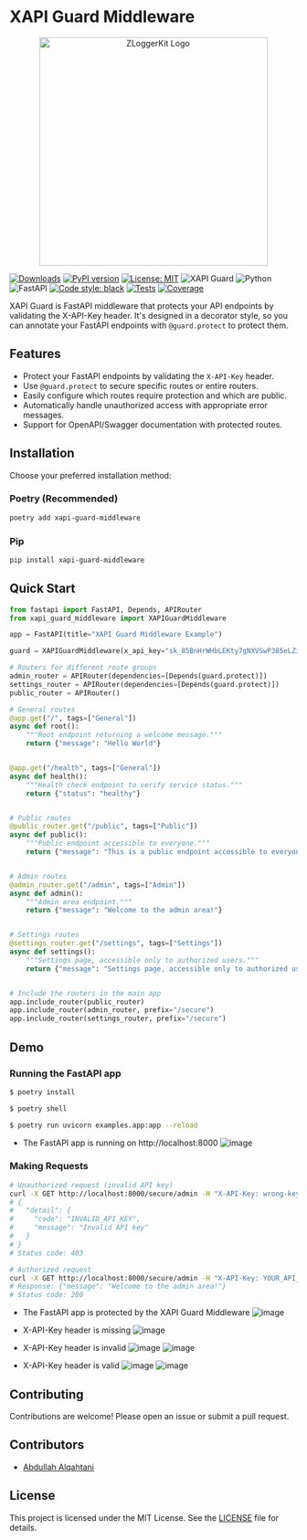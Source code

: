 # XAPI Guard Middleware

<p align="center">
  <img src="./assets/xapi-guard-logo.svg" alt="ZLoggerKit Logo" width="400"/>
</p>

[![Downloads](https://img.shields.io/pypi/dm/xapi-guard-middleware)](https://pypi.org/project/xapi-guard-middleware/)
[![PyPI version](https://img.shields.io/pypi/v/xapi-guard-middleware
)](https://img.shields.io/pypi/v/xapi-guard-middleware)
[![License: MIT](https://img.shields.io/badge/License-MIT-yellow.svg)](https://opensource.org/licenses/MIT)
![XAPI Guard](https://img.shields.io/badge/XAPI_Guard-1.0.6-blue)
![Python](https://img.shields.io/badge/Python->=3.11,<4.0-blue)
![FastAPI](https://img.shields.io/badge/FastAPI->=0.109.0,<0.115.8-blue)
[![Code style: black](https://img.shields.io/badge/code%20style-black-000000.svg)](https://github.com/psf/black)
[![Tests](https://img.shields.io/badge/Tests-Pytest-green)](https://docs.pytest.org/)
[![Coverage](https://img.shields.io/badge/Coverage-100%25-brightgreen)](https://coverage.py/)

XAPI Guard is FastAPI middleware that protects your API endpoints by validating the X-API-Key header. It's designed in a decorator style, so you can annotate your FastAPI endpoints with `@guard.protect` to protect them.

## Features

- Protect your FastAPI endpoints by validating the `X-API-Key` header.
- Use `@guard.protect` to secure specific routes or entire routers.
- Easily configure which routes require protection and which are public.
- Automatically handle unauthorized access with appropriate error messages.
- Support for OpenAPI/Swagger documentation with protected routes.

## Installation

Choose your preferred installation method:

### Poetry (Recommended)
```bash
poetry add xapi-guard-middleware
```

### Pip
```bash
pip install xapi-guard-middleware
```

## Quick Start

```python
from fastapi import FastAPI, Depends, APIRouter
from xapi_guard_middleware import XAPIGuardMiddleware

app = FastAPI(title="XAPI Guard Middleware Example")

guard = XAPIGuardMiddleware(x_api_key="sk_85BnHrWHbLEKty7gNXVSwP385eLZipN6UvlSRjcvOXucwWq7MqAmvB5PhQ5xhy5n0uVFxluUuomCzRpoNuL7ffEnMApAs9hwIUDtoWN1je9ZYIkqAz6qrVSWdbZs8")

# Routers for different route groups
admin_router = APIRouter(dependencies=[Depends(guard.protect)])
settings_router = APIRouter(dependencies=[Depends(guard.protect)])
public_router = APIRouter()

# General routes
@app.get("/", tags=["General"])
async def root():
    """Root endpoint returning a welcome message."""
    return {"message": "Hello World"}


@app.get("/health", tags=["General"])
async def health():
    """Health check endpoint to verify service status."""
    return {"status": "healthy"}


# Public routes
@public_router.get("/public", tags=["Public"])
async def public():
    """Public endpoint accessible to everyone."""
    return {"message": "This is a public endpoint accessible to everyone."}


# Admin routes
@admin_router.get("/admin", tags=["Admin"])
async def admin():
    """Admin area endpoint."""
    return {"message": "Welcome to the admin area!"}


# Settings routes
@settings_router.get("/settings", tags=["Settings"])
async def settings():
    """Settings page, accessible only to authorized users."""
    return {"message": "Settings page, accessible only to authorized users."}


# Include the routers in the main app
app.include_router(public_router)
app.include_router(admin_router, prefix="/secure")
app.include_router(settings_router, prefix="/secure")
```

## Demo

### Running the FastAPI app

```bash
$ poetry install

$ poetry shell

$ poetry run uvicorn examples.app:app --reload
```

* The FastAPI app is running on http://localhost:8000
![image](./assets/7.png)

### Making Requests

```bash
# Unauthorized request (invalid API key)
curl -X GET http://localhost:8000/secure/admin -H "X-API-Key: wrong-key"
# {
#   "detail": {
#     "code": "INVALID_API_KEY",
#     "message": "Invalid API key"
#   }
# }
# Status code: 403

# Authorized request
curl -X GET http://localhost:8000/secure/admin -H "X-API-Key: YOUR_API_KEY"
# Response: {"message": "Welcome to the admin area!"}
# Status code: 200
```

* The FastAPI app is protected by the XAPI Guard Middleware
![image](./assets/1.png)

* X-API-Key header is missing
![image](./assets/2.png)

* X-API-Key header is invalid
![image](./assets/3.png)
![image](./assets/4.png)

* X-API-Key header is valid
![image](./assets/5.png)
![image](./assets/6.png)


## Contributing

Contributions are welcome! Please open an issue or submit a pull request.
## Contributors

- [Abdullah Alqahtani](https://github.com/anqorithm)

## License

This project is licensed under the MIT License. See the [LICENSE](LICENSE) file for details.
